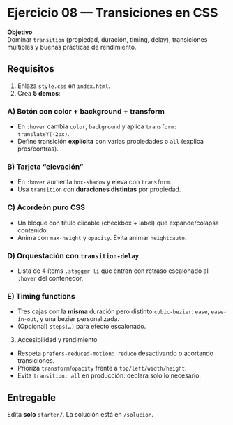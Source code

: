 # Ejercicio 08 — Transiciones en CSS

**Objetivo**  
Dominar `transition` (propiedad, duración, timing, delay), transiciones múltiples y buenas prácticas de rendimiento.

## Requisitos

1. Enlaza `style.css` en `index.html`.
2. Crea **5 demos**:

### A) Botón con color + background + transform

- En `:hover` cambia `color`, `background` y aplica `transform: translateY(-2px)`.
- Define transición **explícita** con varias propiedades o `all` (explica pros/contras).

### B) Tarjeta “elevación”

- En `:hover` aumenta `box-shadow` y eleva con `transform`.
- Usa `transition` con **duraciones distintas** por propiedad.

### C) Acordeón puro CSS

- Un bloque con título clicable (checkbox + label) que expande/colapsa contenido.
- Anima con `max-height` y `opacity`. Evita animar `height:auto`.

### D) Orquestación con `transition-delay`

- Lista de 4 ítems `.stagger li` que entran con retraso escalonado al `:hover` del contenedor.

### E) Timing functions

- Tres cajas con la **misma** duración pero distinto `cubic-bezier`: `ease`, `ease-in-out`, y una bezier personalizada.
- (Opcional) `steps(…)` para efecto escalonado.

3. Accesibilidad y rendimiento

- Respeta `prefers-reduced-motion: reduce` desactivando o acortando transiciones.
- Prioriza `transform`/`opacity` frente a `top/left/width/height`.
- Evita `transition: all` en producción: declara solo lo necesario.

## Entregable

Edita **solo** `starter/`. La solución está en `/solucion`.
